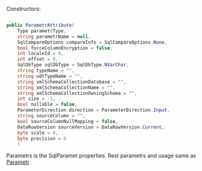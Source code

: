 Constructors:

```C#

public ParametrAttribute(
    Type parametrType,
    string parametrName = null,
    SqlCompareOptions compareInfo = SqlCompareOptions.None,
    bool forceColumnEncryption = false,
    int localeId = 0,
    int offset = 0,
    SqlDbType sqlDbType = SqlDbType.NVarChar,
    string typeName = "",
    string udtTypeName = "",
    string xmlSchemaCollectionDatabase = "",
    string xmlSchemaCollectionName = "",
    string xmlSchemaCollectionOwningSchema = "",
    int size = -1,
    bool nullable = false,
    ParameterDirection direction = ParameterDirection.Input,
    string sourceColumn = "",
    bool sourceColumnNullMapping = false,
    DataRowVersion sourceVersion = DataRowVersion.Current,
    byte scale = 0,
    byte precision = 0
    )

```
Parametrs is the SqlParamet properties.
Rest parametrs and usage same as [Parametr](https://github.com/SoftStoneDevelop/Gedaq.DbConnection/blob/main/Documentation/Parametr.md).
